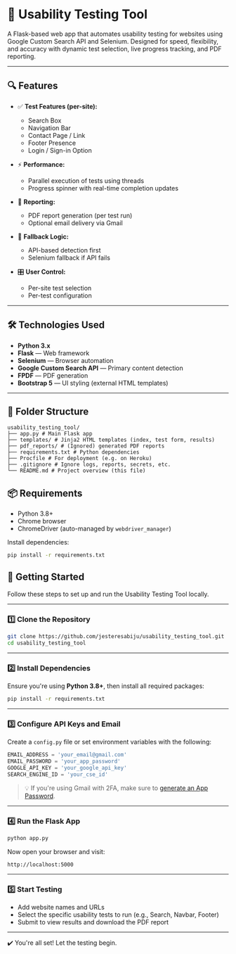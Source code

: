 # 🧪 Usability Testing Tool

A Flask-based web app that automates usability testing for websites using Google Custom Search API and Selenium. Designed for speed, flexibility, and accuracy with dynamic test selection, live progress tracking, and PDF reporting.

---

## 🔍 Features

- ✅ **Test Features (per-site):**
  - Search Box
  - Navigation Bar
  - Contact Page / Link
  - Footer Presence
  - Login / Sign-in Option

- ⚡ **Performance:**
  - Parallel execution of tests using threads
  - Progress spinner with real-time completion updates

- 🧾 **Reporting:**
  - PDF report generation (per test run)
  - Optional email delivery via Gmail

- 🔄 **Fallback Logic:**
  - API-based detection first
  - Selenium fallback if API fails

- 🎛️ **User Control:**
  - Per-site test selection
  - Per-test configuration

---

## 🛠 Technologies Used

- **Python 3.x**
- **Flask** — Web framework
- **Selenium** — Browser automation
- **Google Custom Search API** — Primary content detection
- **FPDF** — PDF generation
- **Bootstrap 5** — UI styling (external HTML templates)

---

## 📁 Folder Structure

```none
usability_testing_tool/
├── app.py # Main Flask app
├── templates/ # Jinja2 HTML templates (index, test form, results)
├── pdf_reports/ # (Ignored) generated PDF reports
├── requirements.txt # Python dependencies
├── Procfile # For deployment (e.g. on Heroku)
├── .gitignore # Ignore logs, reports, secrets, etc.
└── README.md # Project overview (this file)
`````
## 📦 Requirements

- Python 3.8+
- Chrome browser
- ChromeDriver (auto-managed by `webdriver_manager`)

Install dependencies:

```bash
pip install -r requirements.txt
`````

## 🚀 Getting Started

Follow these steps to set up and run the Usability Testing Tool locally.

---

### 1️⃣ Clone the Repository

```bash
git clone https://github.com/jesteresabiju/usability_testing_tool.git
cd usability_testing_tool
```

---

### 2️⃣ Install Dependencies

Ensure you're using **Python 3.8+**, then install all required packages:

```bash
pip install -r requirements.txt
```

---

### 3️⃣ Configure API Keys and Email

Create a `config.py` file or set environment variables with the following:

```python
EMAIL_ADDRESS = 'your_email@gmail.com'
EMAIL_PASSWORD = 'your_app_password'
GOOGLE_API_KEY = 'your_google_api_key'
SEARCH_ENGINE_ID = 'your_cse_id'
```

> 💡 If you're using Gmail with 2FA, make sure to [generate an App Password](https://support.google.com/accounts/answer/185833?hl=en).

---

### 4️⃣ Run the Flask App

```bash
python app.py
```

Now open your browser and visit:

```
http://localhost:5000
```

---

### 5️⃣ Start Testing

- Add website names and URLs
- Select the specific usability tests to run (e.g., Search, Navbar, Footer)
- Submit to view results and download the PDF report

---

✔️ You're all set! Let the testing begin.
